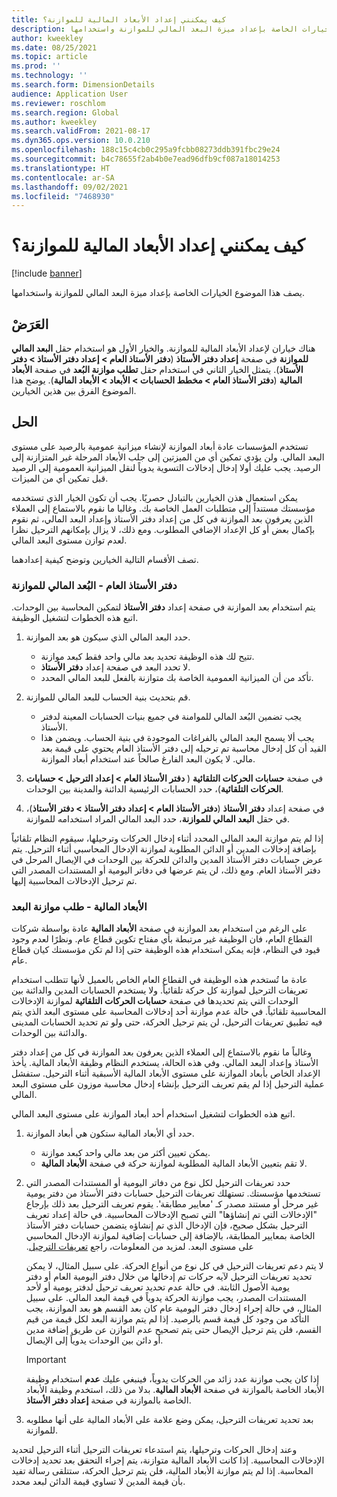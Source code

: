 ```yaml
---
title: كيف يمكنني إعداد الأبعاد المالية للموازنة؟
description: يصف هذا الموضوع الخيارات الخاصة بإعداد ميزة البعد المالي للموازنة واستخدامها.
author: kweekley
ms.date: 08/25/2021
ms.topic: article
ms.prod: ''
ms.technology: ''
ms.search.form: DimensionDetails
audience: Application User
ms.reviewer: roschlom
ms.search.region: Global
ms.author: kweekley
ms.search.validFrom: 2021-08-17
ms.dyn365.ops.version: 10.0.210
ms.openlocfilehash: 188c15c4cb0c295a9fcbb08273ddb391fbc29e24
ms.sourcegitcommit: b4c78655f2ab4b0e7ead96dfb9cf087a18014253
ms.translationtype: HT
ms.contentlocale: ar-SA
ms.lasthandoff: 09/02/2021
ms.locfileid: "7468930"
---
```

# <a name="how-do-i-set-up-balancing-financial-dimensions"></a>كيف يمكنني إعداد الأبعاد المالية للموازنة؟

[!include [banner](../includes/banner.md)]

يصف هذا الموضوع الخيارات الخاصة بإعداد ميزة البعد المالي للموازنة واستخدامها.

## <a name="symptom"></a>العَرَضْ

هناك خياران لإعداد الأبعاد المالية للموازنة. والخيار الأول هو استخدام حقل **البعد المالي للموازنة** في صفحة **إعداد دفتر الأستاذ** (**دفتر الأستاذ العام \> إعداد دفتر الأستاذ \> دفتر الأستاذ**). يتمثل الخيار الثاني في استخدام حقل **تطلب موازنة البُعد** في صفحة **الأبعاد المالية** (**دفتر الأستاذ العام > مخطط الحسابات \> الأبعاد \> الأبعاد المالية**). يوضح هذا الموضوع الفرق بين هذين الخيارين.

## <a name="resolution"></a>الحل

تستخدم المؤسسات عادة أبعاد الموازنة لإنشاء ميزانية عمومية بالرصيد على مستوى البعد المالي. ولن يؤدي تمكين أي من الميزتين إلى جلب الأبعاد المرحلة غير المتزازنة إلى الرصيد. يجب عليك أولا إدخال إدخالات التسوية يدوياً لنقل الميزانية العمومية إلى الرصيد قبل تمكين أي من الميزات.

يمكن استعمال هذن الخيارين بالتبادل حصريًا. يجب أن تكون الخيار الذي تستخدمه مؤسستك مستنداً إلى متطلبات العمل الخاصة بك. وغالبا ما نقوم بالاستماع إلى العملاء الذين يعرفون بعد الموازنة في كل من إعداد دفتر الأستاذ وإعداد البعد المالي، ثم نقوم بإكمال بعض أو كل الإعداد الإضافي المطلوب. ومع ذلك، لا يزال بإمكانهم الترحيل نظرا لعدم توازن مستوى البعد المالي.

تصف الأقسام التالية الخيارين وتوضح كيفية إعدادهما.

### <a name="ledger--balancing-financial-dimension"></a>دفتر الأستاذ العام - البُعد المالي للموازنة

يتم استخدام بعد الموازنة في صفحة إعداد **دفتر الأستاذ** لتمكين المحاسبة بين الوحدات. اتبع هذه الخطوات لتشغيل الوظيفة.

1. حدد البعد المالي الذي سيكون هو بعد الموازنة.

    - تتيح لك هذه الوظيفة تحديد بعد مالي واحد فقط كبعد موازنة.
    - لا تحدد البعد في صفحة إعداد **دفتر الأستاذ**.
    - تأكد من أن الميزانية العمومية الخاصة بك متوازنة بالفعل للبعد المالي المحدد.

2. قم بتحديث بنية الحساب للبعد المالي للموازنة.

    - يجب تضمين البُعد المالي للموامنة في جميع بنيات الحسابات المعينة لدفتر الأستاذ.
    - يجب ألا يسمح البعد المالي بالفراغات الموجودة في بنية الحساب. ويضمن هذا القيد أن كل إدخال محاسبة تم ترحيله إلى دفتر الأستاذ العام يحتوي على قيمة بعد مالي. لا يكون البعد الفارغ صالحاً عند استخدام أبعاد الموازنة.

3. في صفحة **حسابات الحركات التلقائية** ( **دفتر الأستاذ العام \> إعداد الترحيل \> حسابات الحركات التلقائية**)، حدد الحسابات الرئيسية الدائنة والمدينة بين الوحدات.
4. في صفحة إعداد **دفتر الأستاذ** (**دفتر الأستاذ العام \> إعداد دفتر الأستاذ \> دفتر الأستاذ**)، في حقل **البعد المالي للموازنة**، حدد البعد المالي المراد استخدامه للموازنة.

إذا لم يتم موازنة البعد المالي المحدد أثناء إدخال الحركات وترحيلها، سيقوم النظام تلقائياً بإضافة إدخالات المدين أو الدائن المطلوبة لموازنة الإدخال المحاسبي أثناء الترحيل. يتم عرض حسابات دفتر الأستاذ المدين والدائن للحركة بين الوحدات في الإيصال المرحل في دفتر الأستاذ العام. ومع ذلك، لن يتم عرضها في دفاتر اليومية أو المستندات المصدر التي تم ترحيل الإدخالات المحاسبية إليها.

### <a name="financial-dimensions--require-the-dimension-to-be-balanced"></a>الأبعاد المالية - طلب موازنة البعد

على الرغم من استخدام بعد الموازنة في صفحة **الأبعاد المالية** عادة بواسطة شركات القطاع العام، فان الوظيفة غير مرتبطة بأي مفتاح تكوين قطاع عام. ونظرًا لعدم وجود قيود في النظام، فإنه يمكن استخدام هذه الوظيفة حتى إذا لم تكن مؤسستك كيان قطاع عام.

عادة ما تُستخدم هذه الوظيفة في القطاع العام الخاص بالعميل لأنها تتطلب استخدام تعريفات الترحيل لموازنة كل حركة تلقائياً. ولا يستخدم الحسابات المدين والدائنة بين الوحدات التي يتم تحديدها في صفحة **حسابات الحركات التلقائية** لموازنة الإدخالات المحاسبية تلقائياً. في حالة عدم موازنة أحد إدخالات المحاسبة على مستوى البعد الذي يتم فيه تطبيق تعريفات الترحيل، لن يتم ترحيل الحركة، حتى ولو تم تحديد الحسابات المدينى والدائنة بين الوحدات.

وغالباً ما نقوم بالاستماع إلى العملاء الذين يعرفون بعد الموازنة في كل من إعداد دفتر الأستاذ وإعداد البعد المالي. وفي هذه الحالة، يستخدم النظام وظيفة الأبعاد المالية. يأخذ الإعداد الخاص بأبعاد الموازنة على مستوى الأبعاد المالية الأسبقية أثناء الترحيل. ستفشل عملية الترحيل إذا لم يقم تعريف الترحيل بإنشاء إدخال محاسبة موزون على مستوى البعد المالي.

اتبع هذه الخطوات لتشغيل استخدام أحد أبعاد الموازنة على مستوى البعد المالي.

1. حدد أي الأبعاد المالية ستكون هي أبعاد الموازنة.

    - يمكن تعيين أكثر من بعد مالي واحد كبعد موازنة.
    - لا تقم بتعيين الأبعاد المالية المطلوبة لموازنة حركة في صفحة **الأبعاد المالية**.

2. حدد تعريفات الترحيل لكل نوع من دفاتر اليومية أو المستندات المصدر التي تستخدمها مؤسستك. تستهلك تعريفات الترحيل حسابات دفتر الأستاذ من دفتر يومية غير مرحل أو مستند مصدر كـ 'معايير مطابقة'. يقوم تعريف الترحيل بعد ذلك بإرجاع "الإدخالات التي تم إنشاؤها" التي تصبح الإدخالات المحاسبية. في حالة إعداد تعريف الترحيل بشكل صحيح، فإن الإدخال الذي تم إنشاؤه يتضمن حسابات دفتر الأستاذ الخاصة بمعايير المطابقة، بالإضافة إلى حسابات إضافية لموازنة الإدخال المحاسبي على مستوى البعد. ‏‫لمزيد من المعلومات، راجع [‬‏‫تعريفات الترحيل](posting-definitions.md). 
   
   لا يتم دعم تعريفات الترحيل في كل نوع من أنواع الحركة. على سبيل المثال، لا يمكن تحديد تعريفات الترحيل لآيه حركات تم إدخالها من خلال دفتر اليومية العام أو دفتر يومية الأصول الثابتة. في حالة عدم تحديد تعريف ترحيل لدفتر يومية أو لأحد المستندات المصدر، يجب موازنة الحركة يدوياً في قيمة البعد المالي. على سبيل المثال، في حالة إجراء إدخال دفتر اليومية عام كان بعد القسم هو بعد الموازنة، يجب التأكد من وجود كل قيمة قسم بالرصيد.  إذا لم يتم موازنة البعد لكل قيمة من قيم القسم، فلن يتم ترحيل الإيصال حتى يتم تصحيح عدم التوازن عن طريق إضافة مدين أو دائن بين الوحدات يدوياً إلى الإيصال. 

    > [!IMPORTANT]
    > إذا كان يجب موازنة عدد زائد من الحركات يدوياً، فينبغي عليك **عدم** استخدام وظيفة الأبعاد الخاصة بالموازنة في صفحة **الأبعاد المالية**. بدلا من ذلك، استخدم وظيفة الأبعاد الخاصة بالموازنة في صفحة **إعداد دفتر الأستاذ**.

3. بعد تحديد تعريفات الترحيل، يمكن وضع علامة على الأبعاد المالية على أنها مطلوبه للموازنة.

وعند إدخال الحركات وترحيلها، يتم استدعاء تعريفات الترحيل أثناء الترحيل لتحديد الإدخالات المحاسبية. إذا كانت الأبعاد المالية متوازنة، يتم إجراء التحقق بعد تحديد إدخالات المحاسبة. إذا لم يتم موازنة الأبعاد المالية، فلن يتم ترحيل الحركة، ستتلقى رسالة تفيد بأن قيمة المدين لا تساوي قيمة الدائن لبعد محدد.
